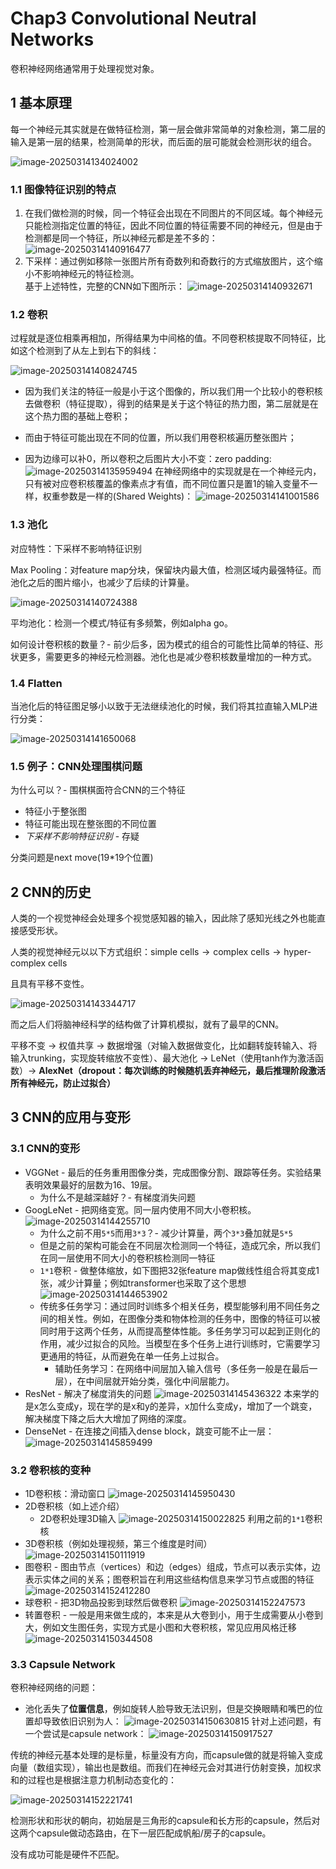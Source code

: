 # Chap3 Convolutional Neutral Networks

卷积神经网络通常用于处理视觉对象。

## 1 基本原理

每一个神经元其实就是在做特征检测，第一层会做非常简单的对象检测，第二层的输入是第一层的结果，检测简单的形状，而后面的层可能就会检测形状的组合。

![image-20250314134024002](./ConvolutionalNeuralNetworks.assets/image-20250314134024002.png)

### 1.1 图像特征识别的特点

1. 在我们做检测的时候，同一个特征会出现在不同图片的不同区域。每个神经元只能检测指定位置的特征，因此不同位置的特征需要不同的神经元，但是由于检测都是同一个特征，所以神经元都是差不多的：
    ![image-20250314140916477](./ConvolutionalNeuralNetworks.assets/image-20250314140916477.png)
2. 下采样：通过例如移除一张图片所有奇数列和奇数行的方式缩放图片，这个缩小不影响神经元的特征检测。</br>
基于上述特性，完整的CNN如下图所示：
    ![image-20250314140932671](./ConvolutionalNeuralNetworks.assets/image-20250314140932671.png)

### 1.2 卷积

过程就是逐位相乘再相加，所得结果为中间格的值。不同卷积核提取不同特征，比如这个检测到了从左上到右下的斜线：

![image-20250314140824745](./ConvolutionalNeuralNetworks.assets/image-20250314140824745.png)

- 因为我们关注的特征一般是小于这个图像的，所以我们用一个比较小的卷积核去做卷积（特征提取），得到的结果是关于这个特征的热力图，第二层就是在这个热力图的基础上卷积；

- 而由于特征可能出现在不同的位置，所以我们用卷积核遍历整张图片；

- 因为边缘可以补0，所以卷积之后图片大小不变：zero padding:
    ![image-20250314135959494](./ConvolutionalNeuralNetworks.assets/image-20250314135959494.png)
在神经网络中的实现就是在一个神经元内，只有被对应卷积核覆盖的像素点才有值，而不同位置只是置1的输入变量不一样，权重参数是一样的(Shared Weights)：
    ![image-20250314141001586](./ConvolutionalNeuralNetworks.assets/image-20250314141001586.png)

### 1.3 池化

对应特性：下采样不影响特征识别

Max Pooling：对feature map分块，保留块内最大值，检测区域内最强特征。而池化之后的图片缩小，也减少了后续的计算量。

![image-20250314140724388](./ConvolutionalNeuralNetworks.assets/image-20250314140724388.png)

平均池化：检测一个模式/特征有多频繁，例如alpha go。

如何设计卷积核的数量？- 前少后多，因为模式的组合的可能性比简单的特征、形状更多，需要更多的神经元检测器。池化也是减少卷积核数量增加的一种方式。

### 1.4 Flatten

当池化后的特征图足够小以致于无法继续池化的时候，我们将其拉直输入MLP进行分类：

![image-20250314141650068](./ConvolutionalNeuralNetworks.assets/image-20250314141650068.png)

### 1.5 例子：CNN处理围棋问题

为什么可以？- 围棋棋面符合CNN的三个特征

- 特征小于整张图
- 特征可能出现在整张图的不同位置
- *下采样不影响特征识别* - 存疑

分类问题是next move(19*19个位置)

## 2 CNN的历史

人类的一个视觉神经会处理多个视觉感知器的输入，因此除了感知光线之外也能直接感受形状。

人类的视觉神经元以以下方式组织：$\text{simple cells} \to \text{complex cells} \to \text{hyper-complex cells}$

且具有平移不变性。

![image-20250314143344717](./ConvolutionalNeuralNetworks.assets/image-20250314143344717.png)

而之后人们将脑神经科学的结构做了计算机模拟，就有了最早的CNN。

平移不变 $\to$ 权值共享 $\to$ 数据增强（对输入数据做变化，比如翻转旋转输入、将输入trunking，实现旋转缩放不变性）、最大池化 $\to$ LeNet（使用tanh作为激活函数）$\to$ **AlexNet（dropout：每次训练的时候随机丢弃神经元，最后推理阶段激活所有神经元，防止过拟合）**

## 3 CNN的应用与变形

### 3.1 CNN的变形

- VGGNet - 最后的任务重用图像分类，完成图像分割、跟踪等任务。实验结果表明效果最好的层数为16、19层。
    - 为什么不是越深越好？- 有梯度消失问题
- GoogLeNet - 把网络变宽。同一层内使用不同大小卷积核。
    ![image-20250314144255710](./ConvolutionalNeuralNetworks.assets/image-20250314144255710.png)
    - 为什么之前不用`5*5`而用`3*3`？- 减少计算量，两个`3*3`叠加就是`5*5`
    - 但是之前的架构可能会在不同层次检测同一个特征，造成冗余，所以我们在同一层使用不同大小的卷积核检测同一特征
    - `1*1`卷积 - 做整体缩放，如下图把32张feature map做线性组合将其变成1张，减少计算量；例如transformer也采取了这个思想
        ![image-20250314144653902](./ConvolutionalNeuralNetworks.assets/image-20250314144653902.png)
    - 传统多任务学习：通过同时训练多个相关任务，模型能够利用不同任务之间的相关性。例如，在图像分类和物体检测的任务中，图像的特征可以被同时用于这两个任务，从而提高整体性能。多任务学习可以起到正则化的作用，减少过拟合的风险。当模型在多个任务上进行训练时，它需要学习更通用的特征，从而避免在单一任务上过拟合。
        - 辅助任务学习：在网络中间层加入输入信号（多任务一般是在最后一层），在中间层就开始分类，强化中间层能力。
- ResNet - 解决了梯度消失的问题
    ![image-20250314145436322](./ConvolutionalNeuralNetworks.assets/image-20250314145436322.png)
    本来学的是x怎么变成y，现在学的是x和y的差异，x加什么变成y，增加了一个跳变，解决梯度下降之后大大增加了网络的深度。
- DenseNet - 在连接之间插入dense block，跳变可能不止一层：
    ![image-20250314145859499](./ConvolutionalNeuralNetworks.assets/image-20250314145859499.png)

### 3.2 卷积核的变种

- 1D卷积核：滑动窗口
    ![image-20250314145950430](./ConvolutionalNeuralNetworks.assets/image-20250314145950430.png)
- 2D卷积核（如上述介绍）
    - 2D卷积处理3D输入
        ![image-20250314150022825](./ConvolutionalNeuralNetworks.assets/image-20250314150022825.png)
        利用之前的`1*1`卷积核
- 3D卷积核（例如处理视频，第三个维度是时间）
    ![image-20250314150111919](./ConvolutionalNeuralNetworks.assets/image-20250314150111919.png)
- 图卷积 - 图由节点（vertices）和边（edges）组成，节点可以表示实体，边表示实体之间的关系；图卷积旨在利用这些结构信息来学习节点或图的特征
    ![image-20250314152412280](./ConvolutionalNeuralNetworks.assets/image-20250314152412280.png)
- 球卷积 - 把3D物品投影到球然后做卷积
    ![image-20250314152247573](./ConvolutionalNeuralNetworks.assets/image-20250314152247573.png)
- 转置卷积 - 一般是用来做生成的，本来是从大卷到小，用于生成需要从小卷到大，例如文生图任务，实现方式是小图和大卷积核，常见应用风格迁移
    ![image-20250314150344508](./ConvolutionalNeuralNetworks.assets/image-20250314150344508.png)

### 3.3 Capsule Network

卷积神经网络的问题：

- 池化丢失了**位置信息**，例如旋转人脸导致无法识别，但是交换眼睛和嘴巴的位置却导致依旧识别为人：
    ![image-20250314150630815](./ConvolutionalNeuralNetworks.assets/image-20250314150630815.png)
针对上述问题，有一个尝试是capsule network：
![image-20250314150917527](./ConvolutionalNeuralNetworks.assets/image-20250314150917527.png)

传统的神经元基本处理的是标量，标量没有方向，而capsule做的就是将输入变成向量（数组实现），输出也是数组。而我们在神经元会对其进行仿射变换，加权求和的过程也是根据注意力机制动态变化的：

![image-20250314152221741](./ConvolutionalNeuralNetworks.assets/image-20250314152221741.png)

检测形状和形状的朝向，初始层是三角形的capsule和长方形的capsule，然后对这两个capsule做动态路由，在下一层匹配成帆船/房子的capsule。

没有成功可能是硬件不匹配。